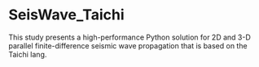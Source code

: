 # SeisWave_Taichi
 This study presents a high-performance Python solution for 2D and 3-D parallel finite-difference seismic wave propagation that is based on the Taichi lang.


